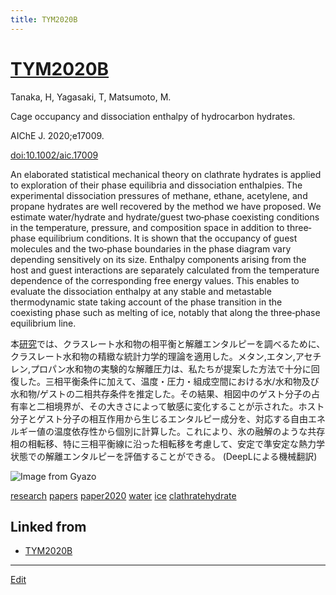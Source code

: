 ```yaml
---
title: TYM2020B
---
```

# [TYM2020B](/TYM2020B)

Tanaka, H, Yagasaki, T, Matsumoto, M. 

Cage occupancy and dissociation enthalpy of hydrocarbon hydrates.

AIChE J. 2020;e17009. 

[doi:10.1002/aic.17009](https://doi.org/10.1002/aic.17009)

An elaborated statistical mechanical theory on clathrate hydrates is applied to exploration of their phase equilibria and dissociation enthalpies. The experimental dissociation pressures of methane, ethane, acetylene, and propane hydrates are well recovered by the method we have proposed. We estimate water/hydrate and hydrate/guest two‐phase coexisting conditions in the temperature, pressure, and composition space in addition to three‐phase equilibrium conditions. It is shown that the occupancy of guest molecules and the two‐phase boundaries in the phase diagram vary depending sensitively on its size. Enthalpy components arising from the host and guest interactions are separately calculated from the temperature dependence of the corresponding free energy values. This enables to evaluate the dissociation enthalpy at any stable and metastable thermodynamic state taking account of the phase transition in the coexisting phase such as melting of ice, notably that along the three‐phase equilibrium line.

本[研究](/研究)では、クラスレート水和物の相平衡と解離エンタルピーを調べるために、クラスレート水和物の精緻な統計力学的理論を適用した。メタン,エタン,アセチレン,プロパン水和物の実験的な解離圧力は、私たちが提案した方法で十分に回復した。三相平衡条件に加えて、温度・圧力・組成空間における水/水和物及び水和物/ゲストの二相共存条件を推定した。その結果、相図中のゲスト分子の占有率と二相境界が、その大きさによって敏感に変化することが示された。ホスト分子とゲスト分子の相互作用から生じるエンタルピー成分を、対応する自由エネルギー値の温度依存性から個別に計算した。これにより、氷の融解のような共存相の相転移、特に三相平衡線に沿った相転移を考慮して、安定で準安定な熱力学状態での解離エンタルピーを評価することができる。
(DeepLによる機械翻訳)


![Image from Gyazo](https://i.gyazo.com/f6a338206aad083a2507f98bdfef89fe.jpg)

[research](/research)
[papers](/papers)
[paper2020](/paper2020)
[water](/water)
[ice](/ice)
[clathratehydrate](/clathratehydrate)


## Linked from

* [TYM2020B](/TYM2020B)


----

[Edit](https://github.com/vitroid/vitroid.github.io/edit/master/MD/TYM2020B.md)

